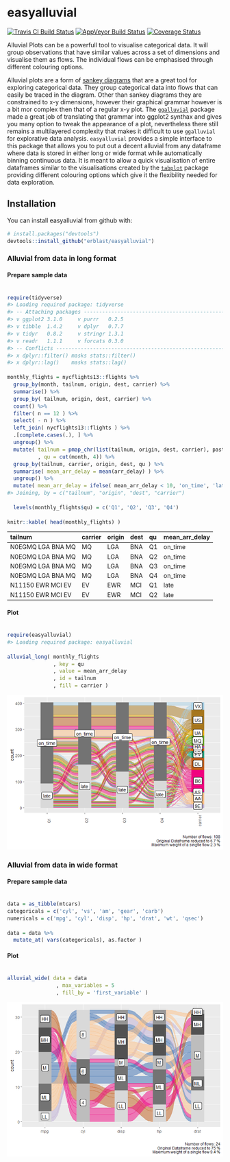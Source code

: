 
<!-- README.md is generated from README.Rmd. Please edit that file -->
easyalluvial
============

[![Travis CI Build Status](https://travis-ci.org/erblast/easyalluvial.svg?branch=master)](https://travis-ci.org/erblast/easyalluvial) [![AppVeyor Build Status](https://ci.appveyor.com/api/projects/status/github/erblast/easyalluvial?branch=master&svg=true)](https://ci.appveyor.com/project/erblast/easyalluvial) [![Coverage Status](https://img.shields.io/codecov/c/github/erblast/easyalluvial/master.svg)](https://codecov.io/github/erblast/easyalluvial?branch=master)

Alluvial Plots can be a powerfull tool to visualise categorical data. It will group observations that have similar values across a set of dimensions and visualise them as flows. The individual flows can be emphasised through different colouring options.

Alluvial plots are a form of [sankey diagrams](https://en.wikipedia.org/wiki/Sankey_diagram) that are a great tool for exploring categorical data. They group categorical data into flows that can easily be traced in the diagram. Other than sankey diagrams they are constrained to x-y dimensions, however their graphical grammar however is a bit mor complex then that of a regular x-y plot. The [`ggalluvial`](http://corybrunson.github.io/ggalluvial/) package made a great job of translating that grammar into ggplot2 synthax and gives you many option to tweak the appearance of a plot, nevertheless there still remains a multilayered complexity that makes it difficult to use `ggalluvial` for explorative data analysis. `easyalluvial` provides a simple interface to this package that allows you to put out a decent alluvial from any dataframe where data is stored in either long or wide format while automatically binning continuous data. It is meant to allow a quick visualisation of entire dataframes similar to the visualisations created by the [`tabplot`](https://github.com/mtennekes/tabplot) package providing different colouring options which give it the flexibility needed for data exploration.

Installation
------------

You can install easyalluvial from github with:

``` r
# install.packages("devtools")
devtools::install_github("erblast/easyalluvial")
```

### Alluvial from data in long format

#### Prepare sample data

``` r

require(tidyverse)
#> Loading required package: tidyverse
#> -- Attaching packages ------------------------------------------------------------------------ tidyverse 1.2.1 --
#> v ggplot2 3.1.0     v purrr   0.2.5
#> v tibble  1.4.2     v dplyr   0.7.7
#> v tidyr   0.8.2     v stringr 1.3.1
#> v readr   1.1.1     v forcats 0.3.0
#> -- Conflicts --------------------------------------------------------------------------- tidyverse_conflicts() --
#> x dplyr::filter() masks stats::filter()
#> x dplyr::lag()    masks stats::lag()

monthly_flights = nycflights13::flights %>%
  group_by(month, tailnum, origin, dest, carrier) %>%
  summarise() %>%
  group_by( tailnum, origin, dest, carrier) %>%
  count() %>%
  filter( n == 12 ) %>%
  select( - n ) %>%
  left_join( nycflights13::flights ) %>%
  .[complete.cases(.), ] %>%
  ungroup() %>%
  mutate( tailnum = pmap_chr(list(tailnum, origin, dest, carrier), paste )
          , qu = cut(month, 4)) %>%
  group_by(tailnum, carrier, origin, dest, qu ) %>%
  summarise( mean_arr_delay = mean(arr_delay) ) %>%
  ungroup() %>%
  mutate( mean_arr_delay = ifelse( mean_arr_delay < 10, 'on_time', 'late' ) )
#> Joining, by = c("tailnum", "origin", "dest", "carrier")
  
  levels(monthly_flights$qu) = c('Q1', 'Q2', 'Q3', 'Q4')
  
knitr::kable( head(monthly_flights) )
```

| tailnum           | carrier | origin | dest | qu  | mean\_arr\_delay |
|:------------------|:--------|:-------|:-----|:----|:-----------------|
| N0EGMQ LGA BNA MQ | MQ      | LGA    | BNA  | Q1  | on\_time         |
| N0EGMQ LGA BNA MQ | MQ      | LGA    | BNA  | Q2  | on\_time         |
| N0EGMQ LGA BNA MQ | MQ      | LGA    | BNA  | Q3  | on\_time         |
| N0EGMQ LGA BNA MQ | MQ      | LGA    | BNA  | Q4  | on\_time         |
| N11150 EWR MCI EV | EV      | EWR    | MCI  | Q1  | late             |
| N11150 EWR MCI EV | EV      | EWR    | MCI  | Q2  | late             |

#### Plot

``` r

require(easyalluvial)
#> Loading required package: easyalluvial

alluvial_long( monthly_flights
               , key = qu
               , value = mean_arr_delay
               , id = tailnum
               , fill = carrier )
```

![](README-plot_long-1.png)

### Alluvial from data in wide format

#### Prepare sample data

``` r

data = as_tibble(mtcars)
categoricals = c('cyl', 'vs', 'am', 'gear', 'carb')
numericals = c('mpg', 'cyl', 'disp', 'hp', 'drat', 'wt', 'qsec')

data = data %>%
  mutate_at( vars(categoricals), as.factor )
```

#### Plot

``` r

alluvial_wide( data = data
                , max_variables = 5
                , fill_by = 'first_variable' )
```

![](README-wide_plot-1.png)
